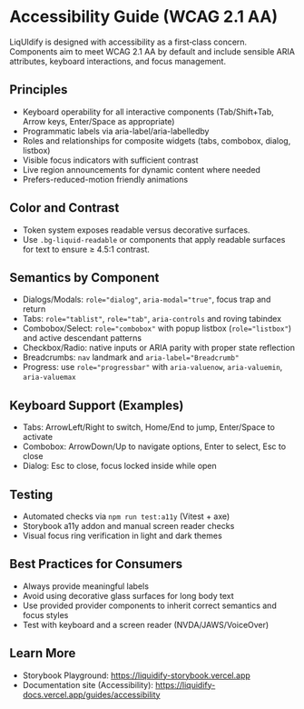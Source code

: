 # Accessibility Guide (WCAG 2.1 AA)

LiqUIdify is designed with accessibility as a first‑class concern. Components aim to meet WCAG 2.1 AA by default and include sensible ARIA attributes, keyboard interactions, and focus management.

## Principles

- Keyboard operability for all interactive components (Tab/Shift+Tab, Arrow keys, Enter/Space as appropriate)
- Programmatic labels via aria-label/aria-labelledby
- Roles and relationships for composite widgets (tabs, combobox, dialog, listbox)
- Visible focus indicators with sufficient contrast
- Live region announcements for dynamic content where needed
- Prefers-reduced-motion friendly animations

## Color and Contrast

- Token system exposes readable versus decorative surfaces.
- Use `.bg-liquid-readable` or components that apply readable surfaces for text to ensure ≥ 4.5:1 contrast.

## Semantics by Component

- Dialogs/Modals: `role="dialog"`, `aria-modal="true"`, focus trap and return
- Tabs: `role="tablist"`, `role="tab"`, `aria-controls` and roving tabindex
- Combobox/Select: `role="combobox"` with popup listbox (`role="listbox"`) and active descendant patterns
- Checkbox/Radio: native inputs or ARIA parity with proper state reflection
- Breadcrumbs: `nav` landmark and `aria-label="Breadcrumb"`
- Progress: use `role="progressbar"` with `aria-valuenow`, `aria-valuemin`, `aria-valuemax`

## Keyboard Support (Examples)

- Tabs: ArrowLeft/Right to switch, Home/End to jump, Enter/Space to activate
- Combobox: ArrowDown/Up to navigate options, Enter to select, Esc to close
- Dialog: Esc to close, focus locked inside while open

## Testing

- Automated checks via `npm run test:a11y` (Vitest + axe)
- Storybook a11y addon and manual screen reader checks
- Visual focus ring verification in light and dark themes

## Best Practices for Consumers

- Always provide meaningful labels
- Avoid using decorative glass surfaces for long body text
- Use provided provider components to inherit correct semantics and focus styles
- Test with keyboard and a screen reader (NVDA/JAWS/VoiceOver)

## Learn More

- Storybook Playground: https://liquidify-storybook.vercel.app
- Documentation site (Accessibility): https://liquidify-docs.vercel.app/guides/accessibility
